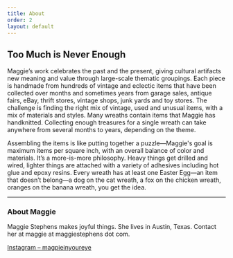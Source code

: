 ```yaml
---
title: About
order: 2
layout: default
---
```


## Too Much is Never Enough
Maggie’s work celebrates the past and the present, giving cultural artifacts new meaning and value through large-scale thematic groupings. Each piece is handmade from hundreds of vintage and eclectic items that have been collected over months and sometimes years from garage sales, antique fairs, eBay, thrift stores, vintage shops, junk yards and toy stores. The challenge is finding the right mix of vintage, used and unusual items, with a mix of materials and styles. Many wreaths contain items that Maggie has handknitted. Collecting enough treasures for a single wreath can take anywhere from several months to years, depending on the theme.

Assembling the items is like putting together a puzzle—Maggie's goal is maximum items per square inch, with an overall balance of color and materials. It’s a more-is-more philosophy. Heavy things get drilled and wired, lighter things are attached with a variety of adhesives including hot glue and epoxy resins. Every wreath has at least one Easter Egg—an item that doesn’t belong—a dog on the cat wreath, a fox on the chicken wreath, oranges on the banana wreath, you get the idea.

---

### About Maggie

Maggie Stephens makes joyful things. She lives in Austin, Texas. Contact her at maggie at maggiestephens dot com.

[Instagram – magpieinyoureye](https://www.instagram.com/magpieinyoureye/)
